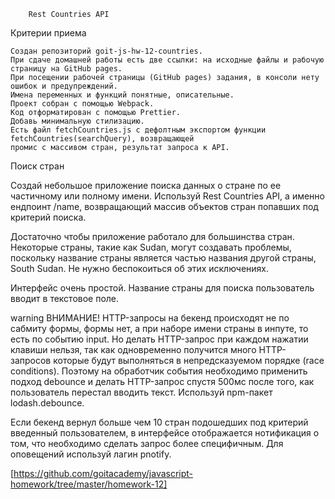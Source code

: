         Rest Countries API

Критерии приема

    Создан репозиторий goit-js-hw-12-countries.
    При сдаче домашней работы есть две ссылки: на исходные файлы и рабочую страницу на GitHub pages.
    При посещении рабочей страницы (GitHub pages) задания, в консоли нету ошибок и предупреждений.
    Имена переменных и функций понятные, описательные.
    Проект собран с помощью Webpack.
    Код отформатирован с помощью Prettier.
    Добавь минимальную стилизацию.
    Есть файл fetchCountries.js с дефолтным экспортом функции fetchCountries(searchQuery), возвращающей 
    промис с массивом стран, результат запроса к API.

Поиск стран

Создай небольшое приложение поиска данных о стране по ее частичному или полному имени. Используй Rest 
Countries API, а именно ендпоинт /name, возвращающий массив объектов стран попавших под критерий поиска.

Достаточно чтобы приложение работало для большинства стран. Некоторые страны, такие как Sudan, могут 
создавать проблемы, поскольку название страны является частью названия другой страны, South Sudan. Не нужно
беспокоиться об этих исключениях.

Интерфейс очень простой. Название страны для поиска пользователь вводит в текстовое поле.

warning ВНИМАНИЕ! HTTP-запросы на бекенд происходят не по сабмиту формы, формы нет, а при наборе имени 
страны в инпуте, то есть по событию input. Но делать HTTP-запрос при каждом нажатии клавиши нельзя, так 
как одновременно получится много HTTP-запросов которые будут выполняться в непредсказуемом порядке (race 
conditions). Поэтому на обработчик события необходимо применить подход debounce и делать HTTP-запрос 
спустя 500мс после того, как пользователь перестал вводить текст. Используй npm-пакет lodash.debounce.

Если бекенд вернул больше чем 10 стран подошедших под критерий введенный пользователем, в интерфейсе 
отображается нотификация о том, что необходимо сделать запрос более специфичным. Для оповещений используй 
лагин pnotify.

[https://github.com/goitacademy/javascript-homework/tree/master/homework-12]
